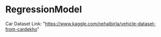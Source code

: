 # RegressionModel

Car Dataset Link: "https://www.kaggle.com/nehalbirla/vehicle-dataset-from-cardekho"